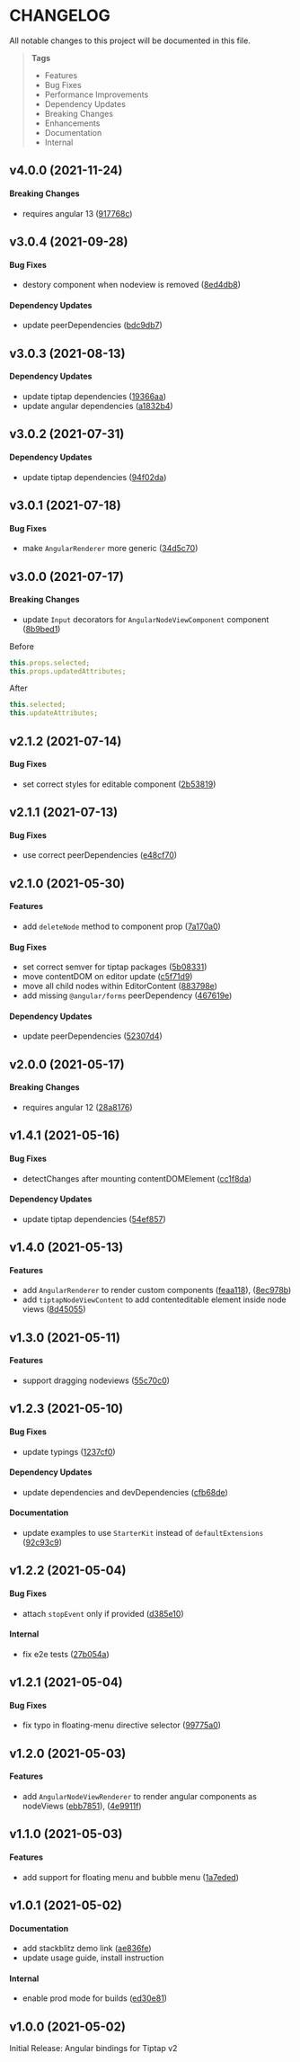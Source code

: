 # CHANGELOG

All notable changes to this project will be documented in this file.

> **Tags**
>
> - Features
> - Bug Fixes
> - Performance Improvements
> - Dependency Updates
> - Breaking Changes
> - Enhancements
> - Documentation
> - Internal

## v4.0.0 (2021-11-24)

#### Breaking Changes

- requires angular 13 ([917768c](https://github.com/sibiraj-s/ngx-tiptap/commit/917768c))

## v3.0.4 (2021-09-28)

#### Bug Fixes

- destory component when nodeview is removed ([8ed4db8](https://github.com/sibiraj-s/ngx-tiptap/commit/8ed4db8))

#### Dependency Updates

- update peerDependencies ([bdc9db7](https://github.com/sibiraj-s/ngx-tiptap/commit/bdc9db7))

## v3.0.3 (2021-08-13)

#### Dependency Updates

- update tiptap dependencies ([19366aa](https://github.com/sibiraj-s/ngx-tiptap/commit/19366aa))
- update angular dependencies ([a1832b4](https://github.com/sibiraj-s/ngx-tiptap/commit/a1832b4))

## v3.0.2 (2021-07-31)

#### Dependency Updates

- update tiptap dependencies ([94f02da](https://github.com/sibiraj-s/ngx-tiptap/commit/94f02da))

## v3.0.1 (2021-07-18)

#### Bug Fixes

- make `AngularRenderer` more generic ([34d5c70](https://github.com/sibiraj-s/ngx-tiptap/commit/34d5c70))

## v3.0.0 (2021-07-17)

#### Breaking Changes

- update `Input` decorators for `AngularNodeViewComponent` component ([8b9bed1](https://github.com/sibiraj-s/ngx-tiptap/commit/8b9bed1))

Before

```ts
this.props.selected;
this.props.updatedAttributes;
```

After

```ts
this.selected;
this.updateAttributes;
```

## v2.1.2 (2021-07-14)

#### Bug Fixes

- set correct styles for editable component ([2b53819](https://github.com/sibiraj-s/ngx-tiptap/commit/2b53819))

## v2.1.1 (2021-07-13)

#### Bug Fixes

- use correct peerDependencies ([e48cf70](https://github.com/sibiraj-s/ngx-tiptap/commit/e48cf70))

## v2.1.0 (2021-05-30)

#### Features

- add `deleteNode` method to component prop ([7a170a0](https://github.com/sibiraj-s/ngx-tiptap/commit/7a170a0))

#### Bug Fixes

- set correct semver for tiptap packages ([5b08331](https://github.com/sibiraj-s/ngx-tiptap/commit/5b08331))
- move contentDOM on editor update ([c5f71d9](https://github.com/sibiraj-s/ngx-tiptap/commit/c5f71d9))
- move all child nodes within EditorContent ([883798e](https://github.com/sibiraj-s/ngx-tiptap/commit/883798e))
- add missing `@angular/forms` peerDependency ([467619e](https://github.com/sibiraj-s/ngx-tiptap/commit/467619e))

#### Dependency Updates

- update peerDependencies ([52307d4](https://github.com/sibiraj-s/ngx-tiptap/commit/52307d4))

## v2.0.0 (2021-05-17)

#### Breaking Changes

- requires angular 12 ([28a8176](https://github.com/sibiraj-s/ngx-tiptap/commit/28a8176))

## v1.4.1 (2021-05-16)

#### Bug Fixes

- detectChanges after mounting contentDOMElement ([cc1f8da](https://github.com/sibiraj-s/ngx-tiptap/commit/cc1f8da))

#### Dependency Updates

- update tiptap dependencies ([54ef857](https://github.com/sibiraj-s/ngx-tiptap/commit/54ef857))

## v1.4.0 (2021-05-13)

#### Features

- add `AngularRenderer` to render custom components ([feaa118](https://github.com/sibiraj-s/ngx-tiptap/commit/feaa118)), ([8ec978b](https://github.com/sibiraj-s/ngx-tiptap/commit/8ec978b))
- add `tiptapNodeViewContent` to add contenteditable element inside node views ([8d45055](https://github.com/sibiraj-s/ngx-tiptap/commit/8d45055))

## v1.3.0 (2021-05-11)

#### Features

- support dragging nodeviews ([55c70c0](https://github.com/sibiraj-s/ngx-tiptap/commit/55c70c0))

## v1.2.3 (2021-05-10)

#### Bug Fixes

- update typings ([1237cf0](https://github.com/sibiraj-s/ngx-tiptap/commit/1237cf0))

#### Dependency Updates

- update dependencies and devDependencies ([cfb68de](https://github.com/sibiraj-s/ngx-tiptap/commit/cfb68de))

#### Documentation

- update examples to use `StarterKit` instead of `defaultExtensions` ([92c93c9](https://github.com/sibiraj-s/ngx-tiptap/commit/92c93c9))

## v1.2.2 (2021-05-04)

#### Bug Fixes

- attach `stopEvent` only if provided ([d385e10](https://github.com/sibiraj-s/ngx-tiptap/commit/d385e10))

#### Internal

- fix e2e tests ([27b054a](https://github.com/sibiraj-s/ngx-tiptap/commit/27b054a))

## v1.2.1 (2021-05-04)

#### Bug Fixes

- fix typo in floating-menu directive selector ([99775a0](https://github.com/sibiraj-s/ngx-tiptap/commit/99775a0))

## v1.2.0 (2021-05-03)

#### Features

- add `AngularNodeViewRenderer` to render angular components as nodeViews ([ebb7851](https://github.com/sibiraj-s/ngx-tiptap/commit/ebb7851)), ([4e9911f](https://github.com/sibiraj-s/ngx-tiptap/commit/4e9911f))

## v1.1.0 (2021-05-03)

#### Features

- add support for floating menu and bubble menu ([1a7eded](https://github.com/sibiraj-s/ngx-tiptap/commit/1a7eded))

## v1.0.1 (2021-05-02)

#### Documentation

- add stackblitz demo link ([ae836fe](https://github.com/sibiraj-s/ngx-tiptap/commit/ae836fe))
- update usage guide, install instruction

#### Internal

- enable prod mode for builds ([ed30e81](https://github.com/sibiraj-s/ngx-tiptap/commit/ed30e81))

## v1.0.0 (2021-05-02)

Initial Release: Angular bindings for Tiptap v2
